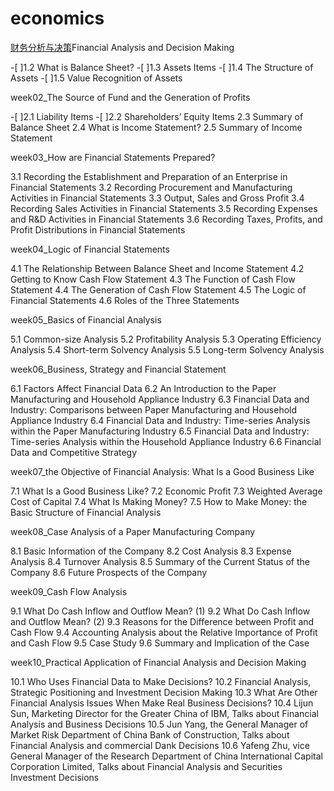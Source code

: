 # economics
[财务分析与决策](https://courses.edx.org/courses/course-v1:TsinghuaX+80512073x+1T2016/course/)Financial Analysis and Decision Making


-[ ]1.2 What is Balance Sheet?
-[ ]1.3 Assets Items
-[ ]1.4 The Structure of Assets
-[ ]1.5 Value Recognition of Assets

week02_The Source of Fund and the Generation of Profits

-[ ]2.1 Liability Items
-[ ]2.2 Shareholders’ Equity Items
2.3 Summary of Balance Sheet
2.4 What is Income Statement?
2.5 Summary of Income Statement

week03_How are Financial Statements Prepared?

3.1 Recording the Establishment and Preparation of an Enterprise in Financial Statements
3.2 Recording Procurement and Manufacturing Activities in Financial Statements
3.3 Output, Sales and Gross Profit
3.4 Recording Sales Activities in Financial Statements
3.5 Recording Expenses and R&D Activities in Financial Statements
3.6 Recording Taxes, Profits, and Profit Distributions in Financial Statements

week04_Logic of Financial Statements

4.1 The Relationship Between Balance Sheet and Income Statement
4.2 Getting to Know Cash Flow Statement
4.3 The Function of Cash Flow Statement
4.4 The Generation of Cash Flow Statement
4.5 The Logic of Financial Statements
4.6 Roles of the Three Statements

week05_Basics of Financial Analysis

5.1 Common-size Analysis
5.2 Profitability Analysis
5.3 Operating Efficiency Analysis
5.4 Short-term Solvency Analysis
5.5 Long-term Solvency Analysis

week06_Business, Strategy and Financial Statement

6.1 Factors Affect Financial Data
6.2 An Introduction to the Paper Manufacturing and Household Appliance Industry
6.3 Financial Data and Industry: Comparisons between Paper Manufacturing and Household Appliance Industry
6.4 Financial Data and Industry: Time-series Analysis within the Paper Manufacturing Industry
6.5 Financial Data and Industry: Time-series Analysis within the Household Appliance Industry
6.6 Financial Data and Competitive Strategy

week07_the Objective of Financial Analysis: What Is a Good Business Like

7.1 What Is a Good Business Like?
7.2 Economic Profit
7.3 Weighted Average Cost of Capital
7.4 What Is Making Money?
7.5 How to Make Money: the Basic Structure of Financial Analysis

week08_Case Analysis of a Paper Manufacturing Company

8.1 Basic Information of the Company
8.2 Cost Analysis
8.3 Expense Analysis
8.4 Turnover Analysis
8.5 Summary of the Current Status of the Company
8.6 Future Prospects of the Company

week09_Cash Flow Analysis

9.1 What Do Cash Inflow and Outflow Mean? (1)
9.2 What Do Cash Inflow and Outflow Mean? (2)
9.3 Reasons for the Difference between Profit and Cash Flow
9.4 Accounting Analysis about the Relative Importance of Profit and Cash Flow
9.5 Case Study
9.6 Summary and Implication of the Case

week10_Practical Application of Financial Analysis and Decision Making

10.1 Who Uses Financial Data to Make Decisions?
10.2 Financial Analysis, Strategic Positioning and Investment Decision Making
10.3 What Are Other Financial Analysis Issues When Make Real Business Decisions?
10.4 Lijun Sun, Marketing Director for the Greater China of IBM, Talks about Financial Analysis and Business Decisions
10.5 Jun Yang, the General Manager of Market Risk Department of China Bank of Construction, Talks about Financial Analysis and commercial Dank Decisions
10.6 Yafeng Zhu, vice General Manager of the Research Department of China International Capital Corporation Limited, Talks about Financial Analysis and Securities Investment Decisions

